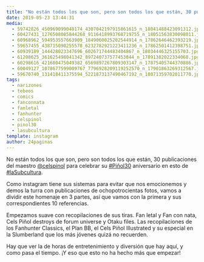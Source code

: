 ```yaml
---
title: "No están todos los que son, pero son todos los que están, 30 publicaciones del maestro @celspinol para celebrar su  #Piñol30  aniversario en esto de #laSubcultura"
date: 2019-05-23 13:44:31
media: 
  - 59742826_450969099048174_4307042197915861615_n_18041488423091312.jpg
  - 60427431_1276508085844268_9116418993768719755_n_18051563830098011.jpg
  - 60968962_594953557663909_1849060025202544914_n_17862646462393219.jpg
  - 59657455_438715090255578_6232782921223411236_n_17862501412398751.jpg
  - 60939189_144428023347696_602671744483404867_n_18034446325155703.jpg
  - 61208625_361625498041342_897240737577453844_n_17891382022334068.jpg
  - 60298616_421680475049382_6569897267809303147_n_17875405744370886.jpg
  - 60049127_1078677599009767_7796928209119252570_n_17901863269312567.jpg
  - 59670740_131418411375594_5221873137490467192_n_18071359702011770.jpg
tags: 
  - narizones
  - tebeos
  - comics
  - fanconnata
  - fanletal
  - fanhunter
  - celspinol
  - pinol30
  - lasubcultura
template: instagram
author: 24paginas
---
```


No están todos los que son, pero son todos los que están, 30 publicaciones del maestro [@celspinol](https://instagram.com/celspinol) para celebrar su  [#Piñol30](/tags/pinol30)  aniversario en esto de [#laSubcultura](/tags/lasubcultura).


Como instagram tiene sus sistemas para evitar que nos emocionemos y demos la turra con publicaciones de ochopotrocientas fotos, vamos a dividir este homenaje en 3 partes, así que vamos con la primera y sus correspondientes 10 referencias.


Empezamos suave con recopilaciones de sus tiras. Fan letal y Fan con nata, Cels Piñol destroys de forum universe y Otaku files. Las recopilaciones de los Fanhunter Classics, el Plan BB, el Cels Piñol Illustrated y su especial en la Slumberland que los más jóvenes quizá no recuerden.


Hay que ver la de horas de entretenimiento y diversión que hay aquí, y como pasa el tiempo. ¡Y eso que esto no ha hecho más que empezar!



